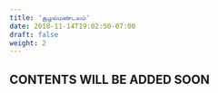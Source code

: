 ```yaml
---
title: 'சூழல்மண்டலம்'
date: 2018-11-14T19:02:50-07:00
draft: false
weight: 2
---
```


## CONTENTS WILL BE ADDED SOON